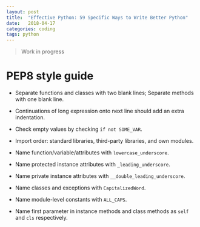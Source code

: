 ```yaml
---
layout: post
title:  "Effective Python: 59 Specific Ways to Write Better Python"
date:   2018-04-17
categories: coding
tags: python
---
```


> Work in progress

# PEP8 style guide

* Separate functions and classes with two blank lines; Separate methods with one blank line.
* Continuations of long expression onto next line should add an extra indentation.
* Check empty values by checking `if not SOME_VAR`.
* Import order: standard libraries, third-party libraries, and own modules.

* Name function/variable/attributes with `lowercase_underscore`.
* Name protected instance attributes with `_leading_underscore`.
* Name private instance attributes with `__double_leading_underscore`.
* Name classes and exceptions with `CapitalizedWord`.
* Name module-level constants with `ALL_CAPS`.
* Name first parameter in instance methods and class methods as `self` and `cls` respectively.

